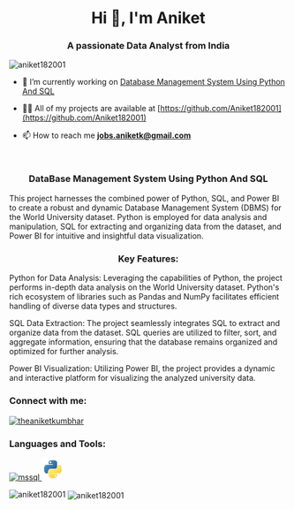 <h1 align="center">Hi 👋, I'm Aniket</h1>
<h3 align="center">A passionate Data Analyst from India</h3>

<p align="left"> <img src="https://komarev.com/ghpvc/?username=aniket182001&label=Profile%20views&color=0e75b6&style=flat" alt="aniket182001" /> </p>

- 🔭 I’m currently working on [Database Management System Using Python And SQL](https://github.com/Aniket182001/Database-Management-System-Using-Python-And-SQL)

- 👨‍💻 All of my projects are available at [https://github.com/Aniket182001](https://github.com/Aniket182001)

- 📫 How to reach me **jobs.aniketk@gmail.com**
<br>
<h3 align="center">DataBase Management System Using Python And SQL</h3>

This project harnesses the combined power of Python, SQL, and Power BI to create a robust and dynamic Database Management System (DBMS) for the World University dataset. Python is employed for data analysis and manipulation, SQL for extracting and organizing data from the dataset, and Power BI for intuitive and insightful data visualization.

<h3 align="center">Key Features:</h3>


<p>Python for Data Analysis: Leveraging the capabilities of Python, the project performs in-depth data analysis on the World University dataset. Python's rich ecosystem of libraries such as Pandas and NumPy facilitates efficient handling of diverse data types and structures.</p>

<p>SQL Data Extraction: The project seamlessly integrates SQL to extract and organize data from the dataset. SQL queries are utilized to filter, sort, and aggregate information, ensuring that the database remains organized and optimized for further analysis.</p>

<p>Power BI Visualization: Utilizing Power BI, the project provides a dynamic and interactive platform for visualizing the analyzed university data.</p>


<h3 align="left">Connect with me:</h3>
<p align="left">
<a href="https://linkedin.com/in/theaniketkumbhar" target="blank"><img align="center" src="https://raw.githubusercontent.com/rahuldkjain/github-profile-readme-generator/master/src/images/icons/Social/linked-in-alt.svg" alt="theaniketkumbhar" height="30" width="40" /></a>
</p>

<h3 align="left">Languages and Tools:</h3>
<p align="left"> <a href="https://www.microsoft.com/en-us/sql-server" target="_blank" rel="noreferrer"> <img src="https://www.svgrepo.com/show/303229/microsoft-sql-server-logo.svg" alt="mssql" width="40" height="40"/> </a> <a href="https://www.python.org" target="_blank" rel="noreferrer"> <img src="https://raw.githubusercontent.com/devicons/devicon/master/icons/python/python-original.svg" alt="python" width="40" height="40"/> </a> </p>

<p><img align="left" src="https://github-readme-stats.vercel.app/api/top-langs?username=aniket182001&show_icons=true&locale=en&layout=compact" alt="aniket182001" /></p>

<p>&nbsp;<img align="center" src="https://github-readme-stats.vercel.app/api?username=aniket182001&show_icons=true&locale=en" alt="aniket182001" /></p>
